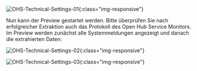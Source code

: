 
![OHS-Technical-Settings-01](/img/content/OHS-Technical-Settings-01.png){:class="img-responsive"}

Nun kann der Preview gestartet werden. Bitte überprüfen Sie nach erfolgreicher Extraktion auch das Protokoll des Open Hub Service Monitors. Im Preview werden zunächst alle Systemmeldungen angezeigt und danach die extrahierten Daten:

![OHS-Technical-Settings-02](/img/content/OHS-Technical-Settings-02.png){:class="img-responsive"}

![OHS-Technical-Settings-03](/img/content/OHS-Technical-Settings-03.png){:class="img-responsive"}